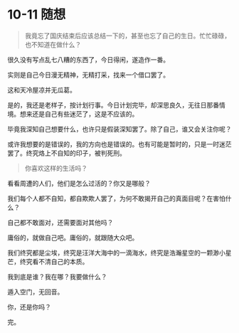 # 10-11 随想

> 我竟忘了国庆结束后应该总结一下的，甚至也忘了自己的生日。忙忙碌碌，也不知道在做什么？

很久没有写点乱七八糟的东西了，今日得闲，遂造作一番。

实则是自己今日漫无精神，无精打采，找来一个借口罢了。

这和天冷屋凉并无瓜葛。

是的，我还是老样子，按计划行事。今日计划完毕，却深思良久，无往日那番情境。想来还是自己有些迷茫了，这是不应该的。

毕竟我深知自己想要什么，也许只是假装深知罢了。除了自己，谁又会关注你呢？

或许我想要的是错误的，我的方向也是错误的。也有可能是暂时的，只是一时迷茫罢了。终究烙上不自知的印子，被判死刑。

> 你喜欢这样的生活吗？

看看周遭的人们，他们是怎么过活的？你又是哪般？

我们每个人都不自知，都自欺欺人罢了，为何不敢揭开自己的真面目呢？在害怕什么？

自己都不敢面对，还需要面对其他吗？

庸俗的，就做自己吧。庸俗的，就跟随大众吧。

我们终究都是尘埃，终究是汪洋大海中的一滴海水，终究是浩瀚星空的一颗渺小星芒，终究看不清自己的本质。

我到底是谁？我在哪？我要做什么？

遁入空门，无回音。

你，还是你吗？

完。


